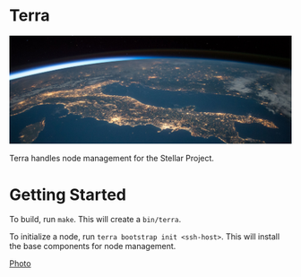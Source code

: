 # Terra

![terra](terra.png)

Terra handles node management for the Stellar Project.

# Getting Started
To build, run `make`.  This will create a `bin/terra`.

To initialize a node, run `terra bootstrap init <ssh-host>`.  This will install the base components for node management.

[Photo](https://www.pexels.com/photo/astronomy-atmosphere-earth-exploration-220201/)
